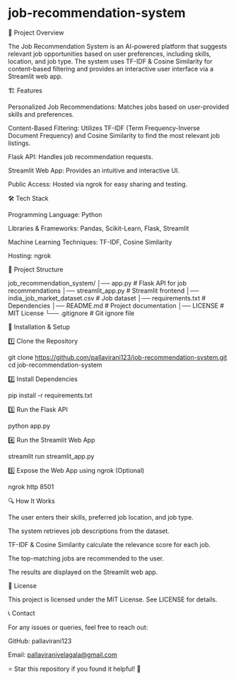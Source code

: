 # job-recommendation-system

📌 Project Overview

The Job Recommendation System is an AI-powered platform that suggests relevant job opportunities based on user preferences, including skills, location, and job type. The system uses TF-IDF & Cosine Similarity for content-based filtering and provides an interactive user interface via a Streamlit web app.

🏗 Features

Personalized Job Recommendations: Matches jobs based on user-provided skills and preferences.

Content-Based Filtering: Utilizes TF-IDF (Term Frequency-Inverse Document Frequency) and Cosine Similarity to find the most relevant job listings.

Flask API: Handles job recommendation requests.

Streamlit Web App: Provides an intuitive and interactive UI.

Public Access: Hosted via ngrok for easy sharing and testing.

🛠 Tech Stack

Programming Language: Python

Libraries & Frameworks: Pandas, Scikit-Learn, Flask, Streamlit

Machine Learning Techniques: TF-IDF, Cosine Similarity

Hosting: ngrok

📂 Project Structure

job_recommendation_system/
│── app.py                  # Flask API for job recommendations
│── streamlit_app.py         # Streamlit frontend
│── india_job_market_dataset.csv # Job dataset
│── requirements.txt         # Dependencies
│── README.md                # Project documentation
│── LICENSE                  # MIT License
└── .gitignore               # Git ignore file

🚀 Installation & Setup

1️⃣ Clone the Repository

git clone https://github.com/pallavirani123/job-recommendation-system.git
cd job-recommendation-system

2️⃣ Install Dependencies

pip install -r requirements.txt

3️⃣ Run the Flask API

python app.py

4️⃣ Run the Streamlit Web App

streamlit run streamlit_app.py

5️⃣ Expose the Web App using ngrok (Optional)

ngrok http 8501

🔍 How It Works

The user enters their skills, preferred job location, and job type.

The system retrieves job descriptions from the dataset.

TF-IDF & Cosine Similarity calculate the relevance score for each job.

The top-matching jobs are recommended to the user.

The results are displayed on the Streamlit web app.

📜 License

This project is licensed under the MIT License. See LICENSE for details.

📞 Contact

For any issues or queries, feel free to reach out:

GitHub: pallavirani123

Email: pallaviranivelagala@gmail.com

⭐ Star this repository if you found it helpful! 🚀

